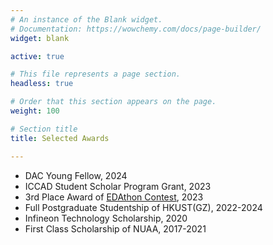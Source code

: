 ```yaml
---
# An instance of the Blank widget.
# Documentation: https://wowchemy.com/docs/page-builder/
widget: blank

active: true

# This file represents a page section.
headless: true

# Order that this section appears on the page.
weight: 100

# Section title
title: Selected Awards

---
```


<!-- ### PhD -->

* DAC Young Fellow, 2024
* ICCAD Student Scholar Program Grant, 2023
* 3rd Place Award of [EDAthon Contest](https://sites.google.com/view/ceda-hk/edathon-2023), 2023
* Full Postgraduate Studentship of HKUST(GZ), 2022-2024
* Infineon Technology Scholarship, 2020
* First Class Scholarship of NUAA, 2017-2021

<!--- ### RA * FANG, Wenji --->